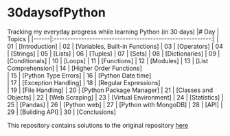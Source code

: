 # 30daysofPython
Tracking my everyday progress while learning Python (in 30 days)
|# Day | Topics                                                    |
|------|:---------------------------------------------------------:|
| 01  |  [Introduction]
| 02  |  [Variables, Built-in Functions]
| 03  |  [Operators]
| 04  |  [Strings]
| 05  |  [Lists]
| 06  |  [Tuples]
| 07  |  [Sets]
| 08  |  [Dictionaries]
| 09  |  [Conditionals]
| 10  |  [Loops]
| 11  |  [Functions]
| 12  |  [Modules]
| 13  |  [List Comprehension]
| 14  |  [Higher Order Functions]   
| 15  |  [Python Type Errors] 
| 16 |  [Python Date time]   
| 17 |  [Exception Handling] 
| 18 |  [Regular Expressions]  
| 19 |  [File Handling]
| 20 |  [Python Package Manager]
| 21 |  [Classes and Objects]
| 22 |  [Web Scraping]
| 23 |  [Virtual Environment]
| 24 |  [Statistics]
| 25 |  [Pandas]
| 26 |  [Python web]
| 27 |  [Python with MongoDB]
| 28 |  [API]
| 29 |  [Building API]
| 30 |  [Conclusions]


This repository contains solutions to the original repository [here](https://github.com/Asabeneh/30-Days-Of-Python)
